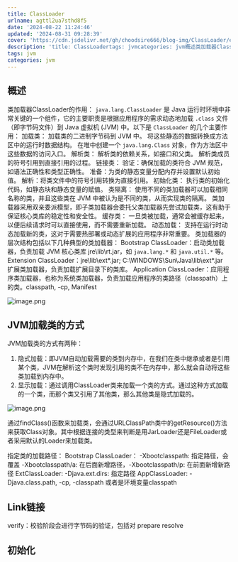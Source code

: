 ```yaml
---
title: ClassLoader
urlname: agttl2ua7sthd8f5
date: '2024-08-22 11:24:46'
updated: '2024-08-31 09:28:39'
cover: 'https://cdn.jsdelivr.net/gh/choodsire666/blog-img/ClassLoader/e484f68a0efba581c6d2ccea288780e4.png'
description: 'title: ClassLoadertags: jvmcategories: jvm概述类加载器ClassLoader的作用：java.lang.ClassLoader 是 Java 运行时环境中非常关键的一个组件，它的主要职责是根据应用程序的需求动态地加载 .class 文件（即字节码文件）...'
tags: jvm
categories: jvm
---
```

## 概述
类加载器ClassLoader的作用：
`java.lang.ClassLoader` 是 Java 运行时环境中非常关键的一个组件，它的主要职责是根据应用程序的需求动态地加载 `.class` 文件（即字节码文件）到 Java 虚拟机 (JVM) 中。以下是 `ClassLoader` 的几个主要作用：
加载类：
加载类的二进制字节码到 JVM 中。
将这些静态的数据转换成方法区中的运行时数据结构。
在堆中创建一个 `java.lang.Class` 对象，作为方法区中这些数据的访问入口。
解析类：
解析类的依赖关系，如接口和父类。
解析类成员的符号引用到直接引用的过程。
链接类：
验证：确保加载的类符合 JVM 规范，如语法正确性和类型正确性。
准备：为类的静态变量分配内存并设置默认初始值。
解析：将类文件中的符号引用转换为直接引用。
初始化类：
执行类的初始化代码，如静态块和静态变量的赋值。
类隔离：
使用不同的类加载器可以加载相同名称的类，并且这些类在 JVM 中被认为是不同的类，从而实现类的隔离。
类加载器采用双亲委派模型，即子类加载器会委托父类加载器先尝试加载类，这有助于保证核心类库的稳定性和安全性。
缓存类：
一旦类被加载，通常会被缓存起来，以便后续请求时可以直接使用，而不需要重新加载。
动态加载：
支持在运行时动态加载新的类，这对于需要热部署或动态扩展的应用程序非常重要。
类加载器的层次结构包括以下几种典型的类加载器：
Bootstrap ClassLoader：启动类加载器，负责加载 JVM 核心类库 jre\lib\rt.jar，如 `java.lang.*` 和 `java.util.*` 等。
Extension ClassLoader：jre\lib\ext\*.jar; C:\WINDOWS\Sun\Java\lib\ext\*.jar 扩展类加载器，负责加载扩展目录下的类库。
Application ClassLoader：应用程序类加载器，也称为系统类加载器，负责加载应用程序的类路径（classpath）上的类。classpath, -cp, Manifest

![image.png](https://cdn.jsdelivr.net/gh/choodsire666/blog-img/ClassLoader/e484f68a0efba581c6d2ccea288780e4.png)

## JVM加载类的方式
JVM加载类的方式有两种：

1. 隐式加载：即JVM自动加载需要的类到内存中，在我们在类中继承或者是引用某个类，JVM在解析这个类时发现引用的类不在内存中，那么就会自动将这些类加载到内存中。
2. 显示加载：通过调用ClassLoader类来加载一个类的方式。通过这种方式加载的一个类，而那个类又引用了其他类，那么其他类是隐式加载的。

![image.png](https://cdn.jsdelivr.net/gh/choodsire666/blog-img/ClassLoader/0ad1a11bf8612abd74873f9085d4cd51.png)

通过findClass()函数来加载类，会通过URLClassPath类中的getResource()方法来获取Class对象。其中根据连接的类型来判断是用JarLoader还是FileLoader或者采用默认的Loader来加载类。

指定类的加载路径：
Bootstrap ClassLoader： -Xbootclasspath:  指定路径，会覆盖 -Xbootclasspath/a: 在后面新增路径，-Xbootclasspath/p: 在前面新增新路径
ExtClassLoader: -Djava.ext.dirs: 指定路径
AppClassLoader: -Djava.class.path, -cp, -classpath 或者是环境变量classpath

## Link链接
verify：校验阶段会进行字节码的验证，包括对
prepare
resolve
## 初始化

